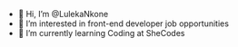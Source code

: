 - 👋 Hi, I’m @LulekaNkone
- 👀 I’m interested in front-end developer job opportunities
- 🌱 I’m currently learning Coding at SheCodes
<!---
LulekaNkone/LulekaNkone is a ✨ special ✨ repository because its `README.md` (this file) appears on your GitHub profile.
You can click the Preview link to take a look at your changes.
--->
